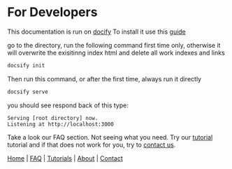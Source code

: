 # For Developers

This documentation is run on <a href="https://docsify.js.org/#/" >docify</a>
To install it use this <a href="https://opensource.com/article/20/7/docsify-github-pages#comments">guide</a>

go to the directory, run the following command first time only, otherwise it will overwrite the exisitinng index html and delete all work indexes and links

```bash
docsify init
```

Then run this command, or after the first time, always run it directly

```bash
docsify serve
```

you should see respond back of this type:

```
Serving [root directory] now.
Listening at http://localhost:3000
```


Take a look our FAQ section. Not seeing what you need. Try our 
[tutorial](../../tutorials/index.md)
tutorial and if that does not work for you, try to [contact us](../../contact/index.md).


[Home](./README) | [FAQ](./faq/index) | [Tutorials](./tutorials/index) | [About](./about/index) | [Contact](./contact/index)
 

  

  
 

